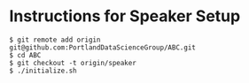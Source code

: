 # Instructions for Speaker Setup

```
$ git remote add origin git@github.com:PortlandDataScienceGroup/ABC.git
$ cd ABC
$ git checkout -t origin/speaker
$ ./initialize.sh
```